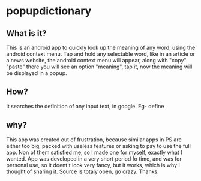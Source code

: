 # popupdictionary


## What is it?
This is an android app to quickly look up the meaning of any word, using the android context menu. Tap and hold any selectable word, like in an article or a news website, the android context menu will appear, along with "copy" "paste" there you will see an option "meaning", tap it, now the meaning will be displayed in a popup. 

## How?
It searches the definition of any input text, in google. Eg- define <text>
  
## why?
This app was created out of frustration, because similar apps in PS are either too big, packed with useless features or asking to pay to use the full app. Non of them satisfied me, so I made one for myself, exactly what I wanted. App was developed in a very short period fo time, and was for personal use, so it doent't look very fancy, but it works, which is why I thought of sharing it. Source is totaly open, go crazy. Thanks.
